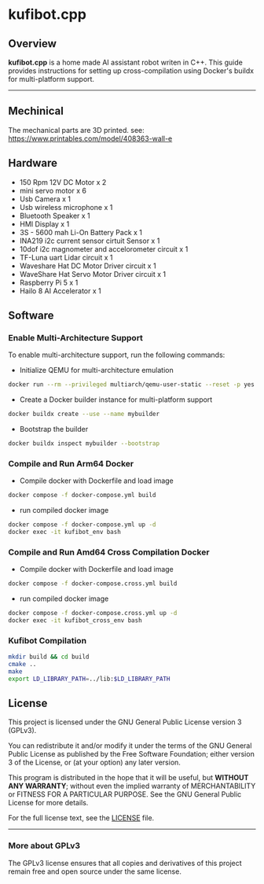 # kufibot.cpp

## Overview
**kufibot.cpp** is a home made AI  assistant robot writen in C++.  This guide provides instructions for setting up cross-compilation using Docker's buildx for multi-platform support.

---

## Mechinical
The mechanical parts are 3D printed. see:  https://www.printables.com/model/408363-wall-e

## Hardware
* 150 Rpm 12V DC Motor x 2
* mini servo motor x 6
* Usb Camera x 1
* Usb wireless microphone x 1
* Bluetooth Speaker x 1
* HMI Display x 1
* 3S - 5600 mah Li-On Battery Pack x 1
* INA219 i2c current sensor cirtuit Sensor x 1
* 10dof i2c magnometer and accelorometer circuit x 1
* TF-Luna uart Lidar circuit x 1
* Waveshare Hat DC Motor Driver circuit x 1
* WaveShare Hat Servo Motor Driver circuit x 1
* Raspberry Pi 5 x 1
* Hailo 8 AI Accelerator x 1

## Software
### Enable Multi-Architecture Support
To enable multi-architecture support, run the following commands:

* Initialize QEMU for multi-architecture emulation
```bash
docker run --rm --privileged multiarch/qemu-user-static --reset -p yes
```
* Create a Docker builder instance for multi-platform support
```bash
docker buildx create --use --name mybuilder
```
* Bootstrap the builder
```bash
docker buildx inspect mybuilder --bootstrap
```
### Compile and Run Arm64 Docker
* Compile docker with Dockerfile and load image
```bash
docker compose -f docker-compose.yml build 
```
* run compiled docker image
```bash
docker compose -f docker-compose.yml up -d 
docker exec -it kufibot_env bash 
```
### Compile and Run Amd64 Cross Compilation Docker
* Compile docker with Dockerfile and load image
```bash
docker compose -f docker-compose.cross.yml build 
```
* run compiled docker image
```bash
docker compose -f docker-compose.cross.yml up -d 
docker exec -it kufibot_cross_env bash 
```

### Kufibot Compilation
```bash
mkdir build && cd build
cmake ..
make
export LD_LIBRARY_PATH=../lib:$LD_LIBRARY_PATH
```

## License

This project is licensed under the GNU General Public License version 3 (GPLv3).

You can redistribute it and/or modify it under the terms of the GNU General Public License as published by the Free Software Foundation; either version 3 of the License, or (at your option) any later version.

This program is distributed in the hope that it will be useful, but **WITHOUT ANY WARRANTY**; without even the implied warranty of MERCHANTABILITY or FITNESS FOR A PARTICULAR PURPOSE. See the GNU General Public License for more details.

For the full license text, see the [LICENSE](./LICENSE) file.

---

### More about GPLv3

The GPLv3 license ensures that all copies and derivatives of this project remain free and open source under the same license.


